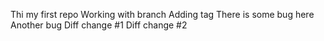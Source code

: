 Thi my first repo
Working with branch
Adding tag
There is some bug here
Another bug
Diff change #1
Diff change #2
